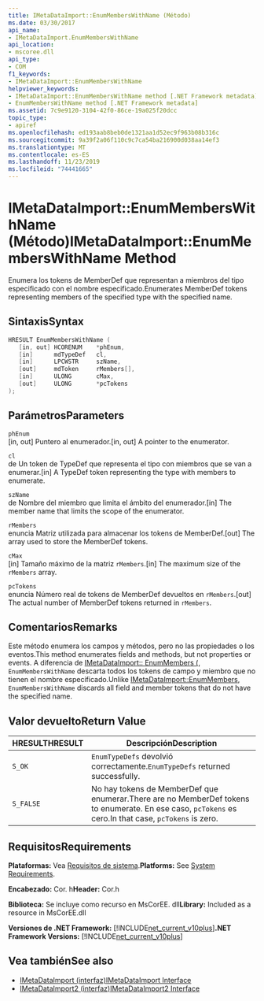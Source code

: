 ```yaml
---
title: IMetaDataImport::EnumMembersWithName (Método)
ms.date: 03/30/2017
api_name:
- IMetaDataImport.EnumMembersWithName
api_location:
- mscoree.dll
api_type:
- COM
f1_keywords:
- IMetaDataImport::EnumMembersWithName
helpviewer_keywords:
- IMetaDataImport::EnumMembersWithName method [.NET Framework metadata]
- EnumMembersWithName method [.NET Framework metadata]
ms.assetid: 7c9e9120-3104-42f0-86ce-19a025f20dcc
topic_type:
- apiref
ms.openlocfilehash: ed193aab8beb0de1321aa1d52ec9f963b08b316c
ms.sourcegitcommit: 9a39f2a06f110c9c7ca54ba216900d038aa14ef3
ms.translationtype: MT
ms.contentlocale: es-ES
ms.lasthandoff: 11/23/2019
ms.locfileid: "74441665"
---
```

# <a name="imetadataimportenummemberswithname-method"></a><span data-ttu-id="15177-102">IMetaDataImport::EnumMembersWithName (Método)</span><span class="sxs-lookup"><span data-stu-id="15177-102">IMetaDataImport::EnumMembersWithName Method</span></span>
<span data-ttu-id="15177-103">Enumera los tokens de MemberDef que representan a miembros del tipo especificado con el nombre especificado.</span><span class="sxs-lookup"><span data-stu-id="15177-103">Enumerates MemberDef tokens representing members of the specified type with the specified name.</span></span>  
  
## <a name="syntax"></a><span data-ttu-id="15177-104">Sintaxis</span><span class="sxs-lookup"><span data-stu-id="15177-104">Syntax</span></span>  
  
```cpp  
HRESULT EnumMembersWithName (  
   [in, out] HCORENUM    *phEnum,   
   [in]      mdTypeDef   cl,   
   [in]      LPCWSTR     szName,   
   [out]     mdToken     rMembers[],   
   [in]      ULONG       cMax,   
   [out]     ULONG       *pcTokens  
);  
```  
  
## <a name="parameters"></a><span data-ttu-id="15177-105">Parámetros</span><span class="sxs-lookup"><span data-stu-id="15177-105">Parameters</span></span>  
 `phEnum`  
 <span data-ttu-id="15177-106">[in, out] Puntero al enumerador.</span><span class="sxs-lookup"><span data-stu-id="15177-106">[in, out] A pointer to the enumerator.</span></span>  
  
 `cl`  
 <span data-ttu-id="15177-107">de Un token de TypeDef que representa el tipo con miembros que se van a enumerar.</span><span class="sxs-lookup"><span data-stu-id="15177-107">[in] A TypeDef token representing the type with members to enumerate.</span></span>  
  
 `szName`  
 <span data-ttu-id="15177-108">de Nombre del miembro que limita el ámbito del enumerador.</span><span class="sxs-lookup"><span data-stu-id="15177-108">[in] The member name that limits the scope of the enumerator.</span></span>  
  
 `rMembers`  
 <span data-ttu-id="15177-109">enuncia Matriz utilizada para almacenar los tokens de MemberDef.</span><span class="sxs-lookup"><span data-stu-id="15177-109">[out] The array used to store the MemberDef tokens.</span></span>  
  
 `cMax`  
 <span data-ttu-id="15177-110">[in] Tamaño máximo de la matriz `rMembers`.</span><span class="sxs-lookup"><span data-stu-id="15177-110">[in] The maximum size of the `rMembers` array.</span></span>  
  
 `pcTokens`  
 <span data-ttu-id="15177-111">enuncia Número real de tokens de MemberDef devueltos en `rMembers`.</span><span class="sxs-lookup"><span data-stu-id="15177-111">[out] The actual number of MemberDef tokens returned in `rMembers`.</span></span>  
  
## <a name="remarks"></a><span data-ttu-id="15177-112">Comentarios</span><span class="sxs-lookup"><span data-stu-id="15177-112">Remarks</span></span>  
 <span data-ttu-id="15177-113">Este método enumera los campos y métodos, pero no las propiedades o los eventos.</span><span class="sxs-lookup"><span data-stu-id="15177-113">This method enumerates fields and methods, but not properties or events.</span></span> <span data-ttu-id="15177-114">A diferencia de [IMetaDataImport:: EnumMembers (](../../../../docs/framework/unmanaged-api/metadata/imetadataimport-enummembers-method.md), `EnumMembersWithName` descarta todos los tokens de campo y miembro que no tienen el nombre especificado.</span><span class="sxs-lookup"><span data-stu-id="15177-114">Unlike [IMetaDataImport::EnumMembers](../../../../docs/framework/unmanaged-api/metadata/imetadataimport-enummembers-method.md), `EnumMembersWithName` discards all field and member tokens that do not have the specified name.</span></span>  
  
## <a name="return-value"></a><span data-ttu-id="15177-115">Valor devuelto</span><span class="sxs-lookup"><span data-stu-id="15177-115">Return Value</span></span>  
  
|<span data-ttu-id="15177-116">HRESULT</span><span class="sxs-lookup"><span data-stu-id="15177-116">HRESULT</span></span>|<span data-ttu-id="15177-117">Descripción</span><span class="sxs-lookup"><span data-stu-id="15177-117">Description</span></span>|  
|-------------|-----------------|  
|`S_OK`|<span data-ttu-id="15177-118">`EnumTypeDefs` devolvió correctamente.</span><span class="sxs-lookup"><span data-stu-id="15177-118">`EnumTypeDefs` returned successfully.</span></span>|  
|`S_FALSE`|<span data-ttu-id="15177-119">No hay tokens de MemberDef que enumerar.</span><span class="sxs-lookup"><span data-stu-id="15177-119">There are no MemberDef tokens to enumerate.</span></span> <span data-ttu-id="15177-120">En ese caso, `pcTokens` es cero.</span><span class="sxs-lookup"><span data-stu-id="15177-120">In that case, `pcTokens` is zero.</span></span>|  
  
## <a name="requirements"></a><span data-ttu-id="15177-121">Requisitos</span><span class="sxs-lookup"><span data-stu-id="15177-121">Requirements</span></span>  
 <span data-ttu-id="15177-122">**Plataformas:** Vea [Requisitos de sistema](../../../../docs/framework/get-started/system-requirements.md).</span><span class="sxs-lookup"><span data-stu-id="15177-122">**Platforms:** See [System Requirements](../../../../docs/framework/get-started/system-requirements.md).</span></span>  
  
 <span data-ttu-id="15177-123">**Encabezado:** Cor. h</span><span class="sxs-lookup"><span data-stu-id="15177-123">**Header:** Cor.h</span></span>  
  
 <span data-ttu-id="15177-124">**Biblioteca:** Se incluye como recurso en MsCorEE. dll</span><span class="sxs-lookup"><span data-stu-id="15177-124">**Library:** Included as a resource in MsCorEE.dll</span></span>  
  
 <span data-ttu-id="15177-125">**Versiones de .NET Framework:** [!INCLUDE[net_current_v10plus](../../../../includes/net-current-v10plus-md.md)]</span><span class="sxs-lookup"><span data-stu-id="15177-125">**.NET Framework Versions:** [!INCLUDE[net_current_v10plus](../../../../includes/net-current-v10plus-md.md)]</span></span>  
  
## <a name="see-also"></a><span data-ttu-id="15177-126">Vea también</span><span class="sxs-lookup"><span data-stu-id="15177-126">See also</span></span>

- [<span data-ttu-id="15177-127">IMetaDataImport (interfaz)</span><span class="sxs-lookup"><span data-stu-id="15177-127">IMetaDataImport Interface</span></span>](../../../../docs/framework/unmanaged-api/metadata/imetadataimport-interface.md)
- [<span data-ttu-id="15177-128">IMetaDataImport2 (interfaz)</span><span class="sxs-lookup"><span data-stu-id="15177-128">IMetaDataImport2 Interface</span></span>](../../../../docs/framework/unmanaged-api/metadata/imetadataimport2-interface.md)
